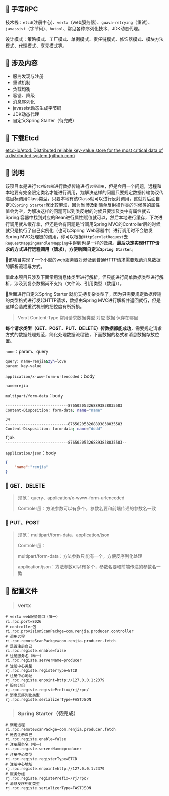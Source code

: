 ## 🍉 手写RPC

技术栈：`etcd`(注册中心)、`vertx`（web服务器）、`guava-retrying`（重试）、`javassist`（字节码）、`hutool`、常见各种序列化技术、JDK动态代理。

设计模式：策略模式、工厂模式、单例模式、责任链模式、修饰器模式、模块方法模式、代理模式、享元模式等。



## 🍓 涉及内容

- 服务发现与注册
- 重试机制
- 负载均衡
- 容错、降级
- 消息序列化
- javassist动态生成字节码
- JDK动态代理
- 自定义Spring Starter（待完成）



## 🌽 下载Etcd

[etcd-io/etcd: Distributed reliable key-value store for the most critical data of a distributed system (github.com)](https://github.com/etcd-io/etcd)



## 🌰 说明

该项目本是进行`TCP服务器`进行数据传输进行`远程调用`，但是会用一个问题，远程和本地要有完全限定类名才能进行调用，为解决这样的问题只要规定数据传输协议传递目标调用Class类型，只要本地有该Class就可以进行反射调用，这就对后面自定义`Spring Starter`就比较麻烦，因为当涉及到简单反射操作类的时候类的属性值会为空，为解决这样的问题可以到类反射的时候只要涉及类中有属性就去Spring 容器中找到对应的Bean进行属性赋值就可以，然后本地进行缓存，下次进行调用就从缓存拿，但还是会有问题是当调用Spring MVC的Controller层的时候就只是执行了自己实例化（也可以Spring Web容器中）进行调用时不会触发Spring MVC处理链的调用，你可以根据`HttpServletRequest`去`RequestMappingHandlerMapping`中得到也是一样的效果。**最后决定实现HTTP请求的方式进行远程调用（请求），方便后面自定义`Spring Starter`。**



🌴该项目实现了一个小型的web服务器对涉及到普通HTTP请求需要规范消息数据的解析流程与方式。

借此本项目只涉及下面常用消息体类型进行解析，但只能进行简单数据类型进行解析，涉及到复杂数据尚不支持（文件流、引用类型（数组））。



🍁后面进行自定义Spring Starter 就能支持复杂类型了，因为只需要规定数据传输的类型格式进行发起HTTP请求，数据由Spring MVC进行解析并返回就行，但是这样会造成重试机制的把控度有所折损。



> Verxt Content-Type  常用请求数据类型 对应 数据 保存在哪里

**每个请求类型（GET、POST、PUT、DELETE）传数据都能成功**，需要规定请求方式的数据处理规范，简化处理数据流程链，下面数据的格式和消息数据存放位置。

`none`：param、query

~~~sh
query: name=renjia&zyh=love
param: key-value 
~~~

`application/x-www-form-urlencoded`：body

~~~shell
name=rejia
~~~

`multipart/form-data`：body

~~~sh
----------------------------876502053268893838035583
Content-Disposition: form-data; name="name"

34
----------------------------876502053268893838035583
Content-Disposition: form-data; name="dddd"

fjak
----------------------------876502053268893838035583--
~~~

`application/json`：body

~~~json
{
    "name":"renjia"
}
~~~

### 🍑 GET、DELETE

> 规范：query、application/x-www-form-urlencoded
>
> Controler层：方法参数可以有多个，参数名要和前端传递的参数名一致

### 🍅 PUT、POST

> 规范：multipart/form-data、application/json
>
> Controler层：
>
> multipart/form-data：方法参数只能有一个，方便反序列化处理
>
> application/json：方法参数可以有多个，参数名要和前端传递的参数名一致



## 🍈 配置文件

> ### vertx

~~~properties
# vertx web服务端口（唯一）
ri.rpc.port=8026
# controller包
ri.rpc.provisionScanPackge=com.renjia.producer.controller
# 调用远程
ri.rpc.remoteScanPackge=com.renjia.producer.fetch
# 是否注册自己
ri.rpc.registe.enable=false
# 注册服务名（唯一）
ri.rpc.registe.serverName=producer
# 注册中心类型
rj.rpc.registe.registerType=ETCD
# 注册中心地址
rj.rpc.registe.enpoint=http://127.0.0.1:2379
# 服务分组
rj.rpc.registe.registePrefix=/rj/rpc/
# 消息反序列化类型
rj.rpc.registe.serializerType=FASTJSON
~~~



> ### Spring Starter（待完成）

~~~properties
# 调用远程
ri.rpc.remoteScanPackge=com.renjia.producer.fetch
# 是否注册自己
ri.rpc.registe.enable=false
# 注册服务名（唯一）
ri.rpc.registe.serverName=producer
# 注册中心类型
rj.rpc.registe.registerType=ETCD
# 注册中心地址
rj.rpc.registe.enpoint=http://127.0.0.1:2379
# 服务分组
rj.rpc.registe.registePrefix=/rj/rpc/
# 消息反序列化类型
rj.rpc.registe.serializerType=FASTJSON
~~~







